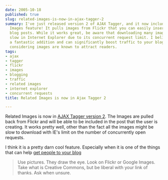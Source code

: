 ```yaml
---
date: 2005-10-18
published: true
slug: related-images-is-now-in-ajax-tagger-2
summary: I've just released version 2 of AJAX Tagger, and it now includes a Related
  Images feature! It pulls images from Flickr that you can easily insert into your
  blog posts. While it works great, be aware that downloading many images might be
  slow in Internet Explorer due to its concurrent request limit. I believe this is
  a fantastic addition and can significantly boost traffic to your blog, especially
  considering images are known to attract readers.
tags:
- ajax
- tagger
- flickr
- images
- blogging
- traffic
- related images
- internet explorer
- concurrent requests
title: Related Images is now in Ajax Tagger 2

---
```

Related Images is now in [AJAX Tagger version 2](http://www.kinlan.co.uk/AjaxExperiments/AjaxTag2).  The Images are pulled back from Flickr and will be able to be included in the post that the user is creating.  It works pretty well, other than the fact all the images might be slow to download with IE's limit on the number of concurrently open requests.<p />I think it is a pretty darn cool feature.  Especially when it is one of the things that can help [get people to your blog](http://www.blogginghelp.com/2005/10/17/generating-traffic/)<blockquote class="posterous_short_quote">Use pictures. They draw the eye. Look on Flickr or Google Images. Take what is Creative Commons, but be liberal with your link of thanks. Ask when unsure. </blockquote><p />

